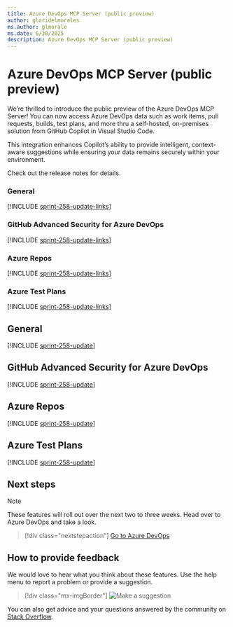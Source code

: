 ```yaml
---
title: Azure DevOps MCP Server (public preview)
author: gloridelmorales
ms.author: glmorale
ms.date: 6/30/2025
description: Azure DevOps MCP Server (public preview)
---
```

# Azure DevOps MCP Server (public preview)

We’re thrilled to introduce the public preview of the Azure DevOps MCP Server! You can now access Azure DevOps data such as work items, pull requests, builds, test plans, and more thru a self-hosted, on-premises solution from GitHub Copilot in Visual Studio Code. 

This integration enhances Copilot’s ability to provide intelligent, context-aware suggestions while ensuring your data remains securely within your environment.

Check out the release notes for details.

### General

[!INCLUDE [sprint-258-update-links](includes/general/sprint-258-update-links.md)] 

### GitHub Advanced Security for Azure DevOps

[!INCLUDE [sprint-258-update-links](includes/ghazdo/sprint-258-update-links.md)] 

### Azure Repos

[!INCLUDE [sprint-258-update-links](includes/repos/sprint-258-update-links.md)]

### Azure Test Plans

[!INCLUDE [sprint-258-update-links](includes/testplans/sprint-258-update-links.md)]

## General

[!INCLUDE [sprint-258-update](includes/general/sprint-258-update.md)]

## GitHub Advanced Security for Azure DevOps

[!INCLUDE [sprint-258-update](includes/ghazdo/sprint-258-update.md)]

## Azure Repos

[!INCLUDE [sprint-258-update](includes/repos/sprint-258-update.md)]

## Azure Test Plans

[!INCLUDE [sprint-258-update](includes/testplans/sprint-258-update.md)]

## Next steps

> [!NOTE]
> These features will roll out over the next two to three weeks.
Head over to Azure DevOps and take a look.

> [!div class="nextstepaction"] 
> [Go to Azure DevOps](https://go.microsoft.com/fwlink/?LinkId=307137&campaign=o~msft~docs~product-vsts~release-notes)
## How to provide feedback

We would love to hear what you think about these features. Use the help menu to report a problem or provide a suggestion.

> [!div class="mx-imgBorder"] 
> ![Make a suggestion](../media/make-a-suggestion.png)

You can also get advice and your questions answered by the community on [Stack Overflow](https://stackoverflow.com/questions/tagged/azure-devops).
